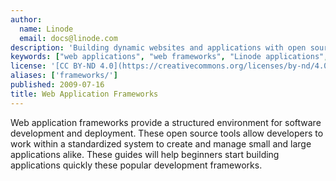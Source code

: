 ```yaml
---
author:
  name: Linode
  email: docs@linode.com
description: 'Building dynamic websites and applications with open source frameworks.'
keywords: ["web applications", "web frameworks", "Linode applications", "tomcat", "cakephp", "catalyst", "django", "seaside"]
license: '[CC BY-ND 4.0](https://creativecommons.org/licenses/by-nd/4.0)'
aliases: ['frameworks/']
published: 2009-07-16
title: Web Application Frameworks
---
```


Web application frameworks provide a structured environment for software development and deployment. These open source tools allow developers to work within a standardized system to create and manage small and large applications alike. These guides will help beginners start building applications quickly these popular development frameworks.
